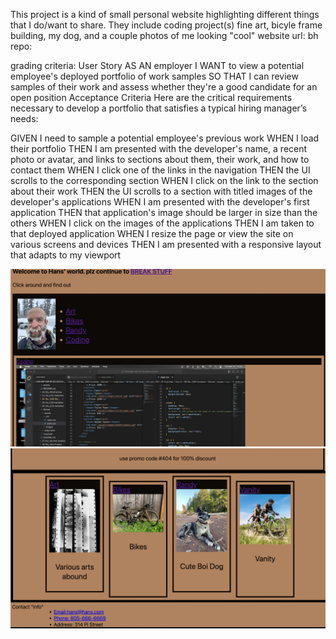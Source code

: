 This project is a kind of small personal website highlighting different things that I do/want to share. They include coding project(s) fine art, bicyle frame building, my dog, and a couple photos of me looking "cool"
website url: 
bh repo: 



grading criteria:
User Story
AS AN employer
I WANT to view a potential employee's deployed portfolio of work samples
SO THAT I can review samples of their work and assess whether they're a good candidate for an open position
Acceptance Criteria
Here are the critical requirements necessary to develop a portfolio that satisfies a typical hiring manager’s needs:

GIVEN I need to sample a potential employee's previous work
WHEN I load their portfolio
THEN I am presented with the developer's name, a recent photo or avatar, and links to sections about them, their work, and how to contact them
WHEN I click one of the links in the navigation
THEN the UI scrolls to the corresponding section
WHEN I click on the link to the section about their work
THEN the UI scrolls to a section with titled images of the developer's applications
WHEN I am presented with the developer's first application
THEN that application's image should be larger in size than the others
WHEN I click on the images of the applications
THEN I am taken to that deployed application
WHEN I resize the page or view the site on various screens and devices
THEN I am presented with a responsive layout that adapts to my viewport

![screen shot of finished page](assets/images/code/Screen%20Shot%202023-04-03%20at%2015.14.23.png "screenshot #1")
![screen shot of finished page](assets/images/code/Screen%20Shot%202023-04-03%20at%2015.14.38.png "Screenshot #2") 